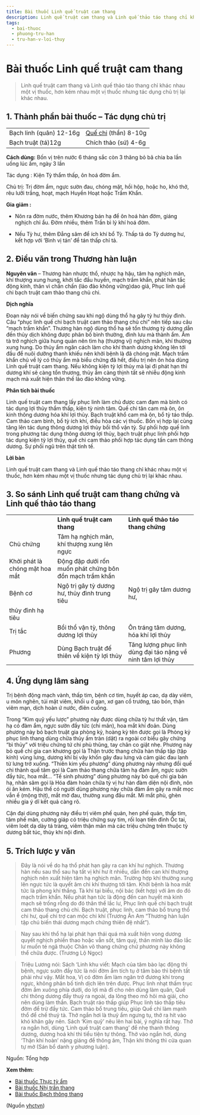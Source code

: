 ```yaml
---
title: Bài thuốc Linh quế truật cam thang 
description: Linh quế truật cam thang và Linh quế thảo táo thang chỉ khác nhau một vị thuốc, hơn kém nhau một vị thuốc nhưng tác dụng chủ trị lại khác nhau. 
tags:
  - bai-thuoc
  - phuong-tru-han
  - tru-han-v-loi-thuy
---
```


# Bài thuốc Linh quế truật cam thang  

> Linh quế truật cam thang và Linh quế thảo táo thang chỉ khác nhau một vị thuốc, hơn kém nhau một vị thuốc nhưng tác dụng chủ trị lại khác nhau. 

## 1. Thành phần bài thuốc – Tác dụng chủ trị

|  |  |
| --- | --- |
| Bạch linh (quân) 12-16g | [Quế chi](/yhctvn/bai-thuoc-que-chi-thang/) (thần) 8-10g |
| Bạch truật (tá)12g | Chích thảo (sứ) 4-6g |

**Cách dùng:** Bốn vị trên nước 6 tháng sắc còn 3 thăng bỏ bã chia ba lần uống lúc ấm, ngày 3 lần

Tác dụng : Kiện Tỳ thẩm thấp, ôn hoá đờm ẩm. 

Chủ trị: Trị đờm ẩm, ngực sườn đau, chóng mặt, hồi hộp, hoặc ho, khó thở, rêu lưỡi trắng, hoạt, mạch Huyền Hoạt hoặc Trầm Khẩn.

**Gia giảm :** 

+ Nôn ra đờm nước, thêm Khương bán hạ để ôn hoá hàn đờm, giáng nghịch chỉ ẩu. Đờm nhiều, thêm Trần bì lý khí hoá đờm. 

+ Nếu Tỳ hư, thêm Đẳng sâm để ích khí bổ Tỳ. Thấp tả do Tỳ dương hư, kết hợp với ‘Bình vị tán’ để tán thấp chỉ tả.

## 2. Điều văn trong Thương hàn luận

**Nguyên văn** – Thương hàn nhược thổ, nhược hạ hậu, tâm hạ nghịch mãn, khí thượng xung hung, khởi tắc đầu huyền, mạch trầm khẩn, phát hãn tắc động kinh, thân vì chấn chấn (lảo đảo không vững)dao giả, Phục linh quế chi bạch truật cam thảo thang chủ chi.

**Dịch nghĩa**

Đoạn này nói về biến chứng sau khi ngộ dùng thổ hạ gây tỳ hư thủy đình. Câu “phục linh quế chi bạch truật cam thảo thang chủ chi” nên tiếp sau câu “mạch trầm khẩn”. Thương hàn ngộ dùng thổ hạ sẽ tổn thương tỳ dương dẫn đến thủy dịch không được phân bố bình thường, đình lưu mà thành ẩm. Ấm tà trở nghịch giữa hung quản nên tìm hạ (thượng vị) nghịch mãn, khí thường xung hung. Do thủy ẩm ngăn cách làm cho khí thanh dương không lên tới đầu để nuôi dưỡng thanh khiếu nên khởi bệnh là đã chóng mặt. Mạch trầm khẩn chủ về lý có thủy ẩm mà biểu chứng đã hết, điều trị nên ôn hóa dùng Linh quế truật cam thang. Nếu không kiện tỳ lợi thủy mà lại đi phát hạn thì dương khí sẽ càng tổn thương, thủy ẩm càng thịnh tất sẽ nhiễu động kinh mạch mà xuất hiện thân thế lảo đảo không vững.

**Phân tích bài thuốc**

Linh quế truật cam thang lấy phục linh làm chủ được cam đạm mà bình có tác dụng lợi thủy thẩm thấp, kiện tỳ ninh tâm. Quế chi tân cam mà ôn, ôn kinh thông dương hóa khí lợi thủy. Bạch truật khổ cam mà ôn, bổ tỳ táo thấp. Cam thảo cam bình, bổ tỳ ích khí, điều hòa các vị thuốc. Bốn vị hợp lại cùng tăng lên tác dụng thông dương lợi thủy bồi thổ vận tỳ. Sự phối hợp quế linh trong phương tác dụng thông dương lợi thủy, bạch truật phục linh phối hợp tác dụng kiện tỳ lợi thủy, quế chi cam thảo phối hợp tác dụng tấn cam thông dương. Sự phối ngũ trên thật tinh tế. 

**Lời bàn**

Linh quế truật cam thang và Linh quế thảo táo thang chỉ khác nhau một vị thuốc, hơn kém nhau một vị thuốc nhưng tác dụng chủ trị lại khác nhau. 

## **3. So sánh Linh quế truật cam thang chứng và Linh quế thảo táo thang**

|  |  |  |
| --- | --- | --- |
|  | **Linh quế truật cam thang** | **Linh quế thảo táo thang chứng** |
| Chủ chứng  | Tâm hạ nghịch mãn, khí thượng xung lên ngực
Khởi phát là chóng mặt hoa mắt | Động đập dưới rốn muốn phát chứng bôn đồn mạch trầm khẩn |
| Bệnh cơ  | Ngộ trị gây tỳ dương hư, thủy đình trung tiêu | Ngộ trị gây tâm dương hư, 
thủy đình hạ tiêu  |
| Trị tắc | Bồi thổ vận tỳ, thông dương lợi thủy | Ôn tráng tâm dương, hóa khí lợi thủy |
| Phương  | Dùng Bạch truật đế thiên về kiện tỳ lợi thủy | Tăng lượng phục linh dùng đại táo nặng về ninh tâm lợi thủy |

## **4. Ứng dụng lâm sàng**

Trị bệnh động mạch vành, thấp tim, bệnh cơ tim, huyết áp cao, dạ dày viêm, u môn nghẽn, túi mật viêm, khối u ở gan, xơ gan cổ trướng, táo bón, thận viêm mạn, dịch hoàn ứ nước, điên cuồng.

Trong “Kim quỹ yếu lược” phương này được dùng chữa tỳ hư thất vận, tâm hạ có đàm ẩm, ngực sườn đầy tức (chi mãn), hoa mắt khí đoản. Dùng phương này bỏ bạch truật gia phòng kỷ, hoàng kỳ tên được gọi là Phòng kỷ phục linh thang dùng chữa thủy ấm tràn (dật) ra ngoài cơ biểu gây chứng “bì thủy” với triệu chứng tứ chi phù thũng, tay chân co giật nhẹ. Phương này bỏ quế chi gia can khương gọi là Thận trước thang chữa hàn thấp tập (tập kính) vùng lưng, dương khí bị vây khốn gây đau lưng và cảm giác đau lạnh từ lưng trở xuống. “Thiên kim yếu phương” dùng phương này nhưng đổi quế chi thành quế tâm gọi là Cam thảo thang chữa tâm hạ đàm ẩm, ngực sườn đầy tức, hoa mắt… “Tế sinh phương” dùng phương này bỏ quế chi gia bán hạ, nhân sâm gọi là Hóa đàm hoàn chữa tỳ vị hư hàn đàm diện nội đình, nôn ói ăn kém. Hậu thế có người dùng phương này chữa đàm ẩm gây ra mắt mọc vẫn ế (mộng thịt), mắt mờ đau, thường xung đầu mắt. Mi mắt phù, ghèn nhiều gia ý dĩ kết quả càng rõ.

Cận đại dùng phương này điều trị viêm phế quản, hen phế quản, thấp tim, tâm phế mãn, cường giáp có triệu chứng suy tim, rối loạn tiền đình Ốc tai, viêm loét dạ dày tá tràng, viêm thận mãn mà các triệu chứng trên thuộc tỳ dương bất túc, thủy khí nội đình. 

## **5. Trích lược y văn**

> Đây là nói về do hạ thổ phát hạn gây ra can khí hư nghịch. Thương hàn nếu sau thổ sau hạ tất vị khí hư ít nhiều, dẫn đến can khí thượng nghịch nên xuất hiện tâm hạ nghịch mãn. Trường hợp khí thường xung lên ngực tức là quyết âm chi khí thượng tới tâm. Khởi bệnh là hoa mắt tức là phong khí thắng. Tà khí tại biểu, nội bác (kết hợp) với âm do đó mạch trầm khẩn. Nếu phát hạn tức là động đến can huyết mà kinh mạch sẽ trống rỗng do đó thân thể lắc lư, Phục linh quế chi bạch truật cam thảo thang chủ chi. Bạch truật, phục linh, cam thảo bổ trung thổ chi hư, quế chi trợ can mộc chi khí (Trương Ân Am “Thương hàn luận tập chú biến thái dương mạch chứng thiên đệ nhất”).

> Nay sau khi thổ hạ lại phát hạn thái quá mà xuất hiện vong dương quyết nghịch phiền thao hoặc vẫn sốt, tâm quý, thân mình lảo đảo lắc lư muốn té ngã thuộc Chân võ thang chứng chứ phương này không thể chữa được. (Trương Lộ Ngọc) 

> Triệu Lương nói: Sách ‘Linh khu viết: Mạch của tâm bào lạc động thì bệnh, ngực sườn đầy tức là nói đờm ẩm tích tụ ở tâm bào thì bệnh tất phải như vậy. Mắt hoa, Vị có đờm ẩm làm ngăn trở đương khí trong ngực, không phân bố tinh dịch lên trên được. Phục linh nhạt thấm trục đờm ẩm xuống phía dưới, do lợi mà đỉ cho nên dùng làm quân, Quế chi thông dương đẩy thuỷ ra ngoài, da lông theo mồ hôi mà giải, cho nên dùng làm thần. Bạch truật ráo thấp giúp Phục linh táo thấp tiêu đờm để trừ đầy tức. Cam thảo bổ trung tiêu, giúp Quế chi làm mạnh thổ để chế thuỷ tà. Thở ngắn hơi là thuỷ ẩm ngưng tụ, thở ra hít vào khó khăn gây nên. Sách ‘Kim quỹ’ nêu lên hai bài, ý nghĩa rất hay. Thở ra ngắn hơi, dùng ‘Linh quế truật cam thang’ để nhẹ thanh thông dương, dương hoá khí thì tiểu tiện tự thông. Thở vào ngắn hơi, dùng ‘Thận khí hoàn’ nặng giáng để thông âm, Thận khí thông thì cửa quan tự mở (Sán bổ danh y phương luận).

Nguồn: Tổng hợp

**Xem thêm:**

* [Bài thuốc Thực tỳ ẩm](/yhctvn/bai-thuoc-thuc-ty-am/)
* [Bài thuốc Nhị trần thang](/yhctvn/bai-thuoc-nhi-tran-thang/)
* [Bài thuốc Bạch thông thang](/yhctvn/bai-thuoc-bach-thong-thang/)

(Nguồn <a href="https://yhctvn.com/bai-thuoc-linh-que-truat-cam-thang/" target="_blank">yhctvn</a>)
